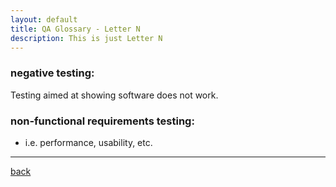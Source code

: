 ```yaml
---
layout: default
title: QA Glossary - Letter N
description: This is just Letter N
---
```

### negative testing: 
Testing aimed at showing software does not work. 

### non-functional requirements testing: 
- i.e. performance, usability, etc.

***
[back](./)